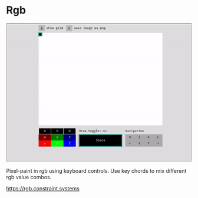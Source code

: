 # Rgb

<img
src='https://raw.githubusercontent.com/constraint-systems/rgb/master/public/rgb.gif'
width="600"/>

Pixel-paint in rgb using keyboard controls. Use key chords to mix different rgb value combos.

https://rgb.constraint.systems
